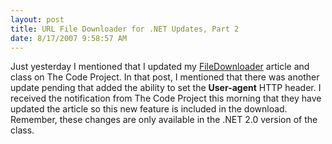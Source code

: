 ```yaml
---
layout: post
title: URL File Downloader for .NET Updates, Part 2
date: 8/17/2007 9:58:57 AM
---
```


Just yesterday I mentioned that I updated my [FileDownloader](http://www.codeproject.com/cs/library/filedownloader.asp) article and class on The Code Project. In that post, I mentioned that there was another update pending that added the ability to set the **User-agent** HTTP header. I received the notification from The Code Project this morning that they have updated the article so this new feature is included in the download. Remember, these changes are only available in the .NET 2.0 version of the class.
